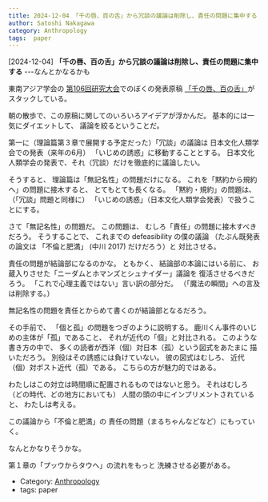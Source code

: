 ```yaml
---
title: 2024-12-04 「千の唇、百の舌」から冗談の議論は削除し、責任の問題に集中する ---なんとかなるかも
author: Satoshi Nakagawa
category: Anthropology
tags:  paper
---
```


[2024-12-04] **「千の唇、百の舌」から冗談の議論は削除し、責任の問題に集中する**  ---なんとかなるかも

 東南アジア学会の
[第106回研究大会](https://www.jsseas.org/%E6%AC%A1%E5%9B%9E%E3%81%AE%E6%A1%88%E5%86%85/)でのぼくの発表原稿
[「千の唇、百の舌」](http://www.merapano.net/~satoshi/anthrop/works/paper-0-md/wiwi_riwu.html)がスタックしている。

朝の散歩で、この原稿に関してのいろいろアイデアが浮かんだ。
基本的には一気にダイエットして、
議論を絞るということだ。

 第一に（理論篇第３章で展開する予定だった）「冗談」の議論は
日本文化人類学会での発表（来年の6月）
「いじめの誘惑」に移動することとする。
日本文化人類学会の発表で、それ（冗談）だけを徹底的に議論したい。

 そうすると、
理論篇は「無記名性」の問題だけになる。
これを「黙約から規約へ」の問題に接木すると、
とてもとても長くなる。
「黙約・規約」の問題は、
（「冗談」問題と同様に）
「いじめの誘惑」（日本文化人類学会発表）で扱うことにする。

 さて「無記名性」の問題だ。
この問題は、
むしろ「責任」の問題に接木すべきだろう。
そうすることで、
これまでの defeasibility の僕の議論
（たぶん既発表の論文は
「不倫と肥満」
(中川 2017) だけだろう）と
対比させる。

 責任の問題が結論部になるのかな。
ともかく、
結論部の本論にはいる前に、
お蔵入りさせた「ニーダムとホマンズとシュナイダー」議論を
復活させるべきだろう。
「これで心理主義ではない」言い訳の部分だ。
（「魔法の瞬間」への言及は削除する。）

 無記名性の問題を責任とからめて書くのが結論部となるだろう。

 その手前で、
「個と孤」の問題をつぎのように説明する。
鹿川くん事件のいじめの主体が「孤」であること、
それが近代の「個」と対比される。
このような書き方の中で、
多くの読者が西洋（個）対日本（孤）という図式をあたまに
描いただろう。
別役はその誘惑には負けていない。
彼の図式はむしろ、
近代（個）対ポスト近代（孤）である。
こちらの方が魅力的ではある。

 わたしはこの対立は時間順に配置されるものではないと思う。
それはむしろ（どの時代、どの地方においても）
人間の頭の中にインプリメントされていると、
わたしは考える。

 この議論から「不倫と肥満」の
責任の問題（まるちゃんなどなど）にもっていく。

 なんとかなりそうかな。

 第１章の「プッウからタウへ」の流れをもっと
洗練させる必要がある。

- Category: [Anthropology](https://merapano.github.io/categories.html#Anthropology)
- tags:  paper
